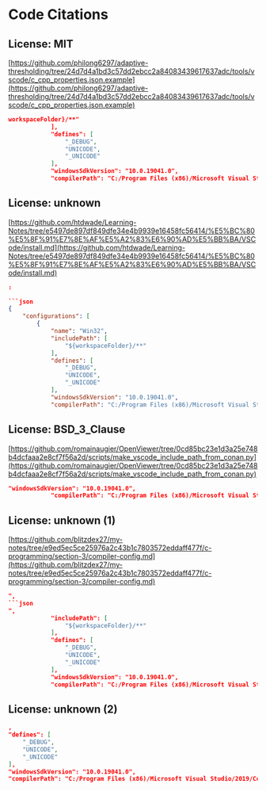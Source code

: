 # Code Citations

## License: MIT

[https://github.com/philong6297/adaptive-thresholding/tree/24d7d4a1bd3c57dd2ebcc2a84083439617637adc/tools/vscode/c_cpp_properties.json.example](https://github.com/philong6297/adaptive-thresholding/tree/24d7d4a1bd3c57dd2ebcc2a84083439617637adc/tools/vscode/c_cpp_properties.json.example)

```json
workspaceFolder}/**"
            ],
            "defines": [
                "_DEBUG",
                "UNICODE",
                "_UNICODE"
            ],
            "windowsSdkVersion": "10.0.19041.0",
            "compilerPath": "C:/Program Files (x86)/Microsoft Visual Studio/2019/Community/VC/Tools/MSVC/14.29.30133/bin/Hostx64/x64/cl.exe"
```

## License: unknown

[https://github.com/htdwade/Learning-Notes/tree/e5497de897df849dfe34e4b9939e16458fc56414/%E5%BC%80%E5%8F%91%E7%8E%AF%E5%A2%83%E6%90%AD%E5%BB%BA/VSCode/install.md](https://github.com/htdwade/Learning-Notes/tree/e5497de897df849dfe34e4b9939e16458fc56414/%E5%BC%80%E5%8F%91%E7%8E%AF%E5%A2%83%E6%90%AD%E5%BB%BA/VSCode/install.md)

```json
:

```json
{
    "configurations": [
        {
            "name": "Win32",
            "includePath": [
                "${workspaceFolder}/**"
            ],
            "defines": [
                "_DEBUG",
                "UNICODE",
                "_UNICODE"
            ],
            "windowsSdkVersion": "10.0.19041.0",
            "compilerPath": "C:/Program Files (x86)/Microsoft Visual Studio/2019/Community/VC/Tools/MSVC/14.29.30133/bin/Hostx64/x64/cl.exe"
```

## License: BSD_3_Clause

[https://github.com/romainaugier/OpenViewer/tree/0cd85bc23e1d3a25e748b4dcfaaa2e8cf7f56a2d/scripts/make_vscode_include_path_from_conan.py](https://github.com/romainaugier/OpenViewer/tree/0cd85bc23e1d3a25e748b4dcfaaa2e8cf7f56a2d/scripts/make_vscode_include_path_from_conan.py)

```json
"windowsSdkVersion": "10.0.19041.0",
            "compilerPath": "C:/Program Files (x86)/Microsoft Visual Studio/2019/Community/VC/Tools/MSVC/14.29.30133/bin/Hostx64/x64/cl.exe"
```

## License: unknown (1)

[https://github.com/blitzdex27/my-notes/tree/e9ed5ec5ce25976a2c43b1c7803572eddaff477f/c-programming/section-3/compiler-config.md](https://github.com/blitzdex27/my-notes/tree/e9ed5ec5ce25976a2c43b1c7803572eddaff477f/c-programming/section-3/compiler-config.md)

```json
",
```json
",
            "includePath": [
                "${workspaceFolder}/**"
            ],
            "defines": [
                "_DEBUG",
                "UNICODE",
                "_UNICODE"
            ],
            "windowsSdkVersion": "10.0.19041.0",
            "compilerPath": "C:/Program Files (x86)/Microsoft Visual Studio/2019/Community/VC/Tools/MSVC/14.29.30133/bin/Hostx64/x64/cl.exe"
```

## License: unknown (2)

```json
,
"defines": [
    "_DEBUG",
    "UNICODE",
    "_UNICODE"
],
"windowsSdkVersion": "10.0.19041.0",
"compilerPath": "C:/Program Files (x86)/Microsoft Visual Studio/2019/Community/VC/Tools/MSVC/14.29.30133/bin/Hostx64/x64/cl.exe"
```

